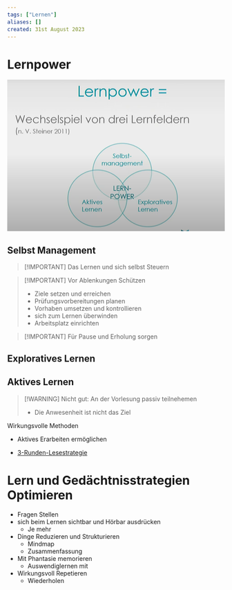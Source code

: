 ```yaml
---
tags: ["Lernen"]
aliases: []
created: 31st August 2023
---
```


# Lernpower

![|475](assets/Pasted%20image%2020230831131239.png)

## Selbst Management

> [!IMPORTANT] Das Lernen und sich selbst Steuern

> [!IMPORTANT] Vor Ablenkungen Schützen
> - Ziele setzen und erreichen 
> - Prüfungsvorbereitungen planen
> - Vorhaben umsetzen und kontrollieren
> - sich zum Lernen überwinden
> - Arbeitsplatz einrichten

> [!IMPORTANT] Für Pause und Erholung sorgen

## Exploratives Lernen

## Aktives Lernen

> [!WARNING] Nicht gut: An der Vorlesung passiv teilnehemen
> - Die Anwesenheit ist nicht das Ziel

Wirkungsvolle Methoden
- Aktives Erarbeiten ermöglichen




- [3-Runden-Lesestrategie](Org/3-Runden-Lesestrategie.md)

# Lern und Gedächtnisstrategien Optimieren

- Fragen Stellen
- sich beim Lernen sichtbar und Hörbar ausdrücken
	- Je mehr 
- Dinge Reduzieren und Strukturieren
	- Mindmap
	- Zusammenfassung
- Mit Phantasie memorieren
	- Auswendiglernen mit 
- Wirkungsvoll Repetieren
	- Wiederholen